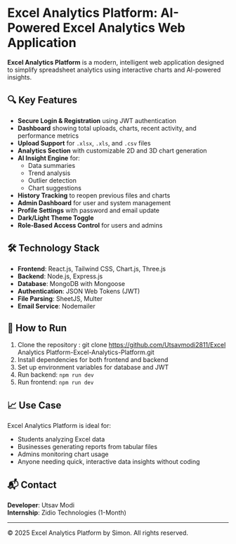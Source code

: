 # Excel Analytics Platform: AI-Powered Excel Analytics Web Application

**Excel Analytics Platform** is a modern, intelligent web application designed to simplify spreadsheet analytics using interactive charts and AI-powered insights.

## 🔍 Key Features

- **Secure Login & Registration** using JWT authentication
- **Dashboard** showing total uploads, charts, recent activity, and performance metrics
- **Upload Support** for `.xlsx`, `.xls`, and `.csv` files
- **Analytics Section** with customizable 2D and 3D chart generation
- **AI Insight Engine** for:
  - Data summaries
  - Trend analysis
  - Outlier detection
  - Chart suggestions
- **History Tracking** to reopen previous files and charts
- **Admin Dashboard** for user and system management
- **Profile Settings** with password and email update
- **Dark/Light Theme Toggle**
- **Role-Based Access Control** for users and admins

## 🛠️ Technology Stack

- **Frontend**: React.js, Tailwind CSS, Chart.js, Three.js
- **Backend**: Node.js, Express.js
- **Database**: MongoDB with Mongoose
- **Authentication**: JSON Web Tokens (JWT)
- **File Parsing**: SheetJS, Multer
- **Email Service**: Nodemailer

## 🚀 How to Run

1. Clone the repository : git clone https://github.com/Utsavmodi2811/Excel Analytics Platform-Excel-Analytics-Platform.git
2. Install dependencies for both frontend and backend
3. Set up environment variables for database and JWT
4. Run backend: `npm run dev`
5. Run frontend: `npm run dev`

## 📈 Use Case

Excel Analytics Platform is ideal for:

- Students analyzing Excel data
- Businesses generating reports from tabular files
- Admins monitoring chart usage
- Anyone needing quick, interactive data insights without coding

## 📬 Contact

**Developer**: Utsav Modi  
**Internship**: Zidio Technologies (1-Month)

---

© 2025 Excel Analytics Platform by Simon. All rights reserved.
